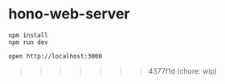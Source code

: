 # hono-web-server

```
npm install
npm run dev
```

```
open http://localhost:3000
```
>>>>>>> 4377f1d (chore: wip)
